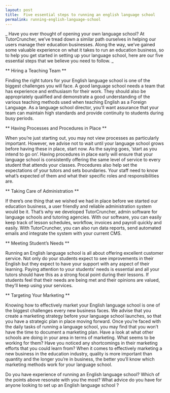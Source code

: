 ```yaml
---
layout: post
title:  Five essential steps to running an english language school
permalink: running-english-language-school
---
```

_ Have you ever thought of opening your own language school? At TutorCruncher,
we’ve tread down a similar path ourselves in helping our users manage their
education businesses. Along the way, we’ve gained some valuable experience on
what it takes to run an education business, so to help you get started in
setting up your language school, here are our five essential steps that we
believe you need to follow. _

** Hiring a Teaching Team **

Finding the right tutors for your English language school is one of the
biggest challenges you will face. A good language school needs a team that has
experience and enthusiasm for their work. They should also be appropriately
qualified and demonstrate a good understanding of the various teaching methods
used when teaching English as a Foreign Language. As a language school
director, you’ll want assurance that your team can maintain high standards and
provide continuity to students during busy periods.

** Having Processes and Procedures in Place **

When you’re just starting out, you may not view processes as particularly
important. However, we advise not to wait until your language school grows
before having these in place, start now. As the saying goes, ‘start as you
intend to go on’. Having procedures in place early will ensure that your
language school is consistently offering the same level of service to every
student that attends your classes. Procedures also help set the expectations
of your tutors and sets boundaries. Your staff need to know what’s expected of
them and what their specific roles and responsibilities are.

** Taking Care of Administration **

If there’s one thing that we wished we had in place before we started our
education business, a user friendly and reliable administration system would
be it. That’s why we developed TutorCruncher, admin software for language
schools and tutoring agencies. With our software, you can easily keep track of
lesson schedules, workflow, invoices and payroll quickly and easily. With
TutorCruncher, you can also run data reports, send automated emails and
integrate the system with your current CMS.

** Meeting Student’s Needs **

Running an English language school is all about offering excellent customer
service. Not only do your students expect to see improvements in their English
but they expect to have your support with any aspect of their learning. Paying
attention to your students’ needs is essential and all your tutors should have
this as a strong focal point during their lessons. If students feel that their
needs are being met and their opinions are valued, they’ll keep using your
services.

** Targeting Your Marketing **

Knowing how to effectively market your English language school is one of the
biggest challenges every new business faces. We advise that you create a
marketing strategy before your language school launches, so that you have a
strategic plan in place moving forward. Once you’re faced with the daily tasks
of running a language school, you may find that you won’t have the time to
document a marketing plan. Have a look at what other schools are doing in your
area in terms of marketing. What seems to be working for them? Have you
noticed any shortcomings in their marketing efforts that you could learn from?
When it comes to effectively marketing a new business in the education
industry, quality is more important than quantity and the longer you’re in
business, the better you’ll know which marketing methods work for your
language school.

Do you have experience of running an English language school? Which of the
points above resonate with you the most? What advice do you have for anyone
looking to set up an English language school  ?
